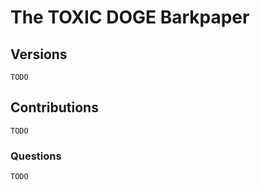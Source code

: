 # The TOXIC DOGE Barkpaper

## Versions

    TODO

## Contributions

    TODO

### Questions

    TODO